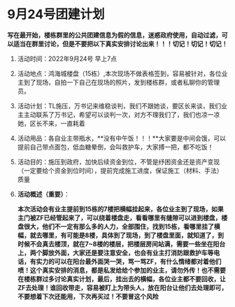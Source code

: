 # 9月24号团建计划

**写在最开始，楼栋群里的公共团建信息为假的信息，迷惑政府使用，自动过滤，可以适当在群里讨论，但是不要把以下真实安排讨论出来！！！切记！切记！切记！**

1. 活动时间：2022年9月24号 早上7点

2. 活动地点：鸿海城楼盘（15栋）,本次现场不做表格签到，容易被针对，各位业主到了现场，自拍一下自己在现场的照片，发到楼栋群，或者私聊你的管理员。

3. 活动计划：TL施压，万书记来维稳谈判，我们不跟她谈，要区长来谈，我们业主主动联系了万书记，希望可以谈判一次，对方不理我们了，我们也凉一凉她，区长不来，一直耗着

4. 活动用品：各自业主带瓶水，**没有中午饭！！！**大家要是中间会饿，可以提前自己带点面包，低血糖晕倒，会叫救护车，大家搏一把，都不吃饭！

5. 活动目的：施压到政府，加快后续资金到位，不管是纾困资金还是资产变现（一定要给个资金到位时间），提前完成施工进度，保证施工（材料、手法）质量

6. **活动概述（重要）**：

   **本次活动会有业主提前到15栋的7楼把横幅挂起来，各位业主到了现场，如果主门被ZF已经管起来了，可以绕着楼盘走，看看哪里有缝隙可以进到楼盘，楼盘很大，他们不一定有那么多的人力，全部围住，找到15栋，看哪里挂了横幅，就去哪里，有可能是8楼，具体到了现场，到了楼盘里面，就知道了，到时候不会真去楼顶，就在7~8楼的楼层，把楼层房间站满，需要一些坐在阳台上，两个脚放外面，大家还是要注意安全，也会有业主打消防跟救护车等电话，有实力的可以在阳台最外面哭一哭，骂一骂ZF，有什么情绪都对着他们喷！这个真实安排的消息，都是私发给给个参加的业主，请勿外传！也不需要在楼栋群过多讨论真实计划，最后，挂出去的横幅，各位业主都不要回收，让ZF去处理！谁回收带走，容易被盯上为带头人，放在阳台让他们去处理即可，不要想着下次还能用，下次再买过！不要冒这个风险**
   
   

